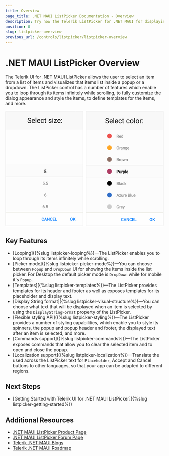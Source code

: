 ```yaml
---
title: Overview
page_title: .NET MAUI ListPicker Documentation - Overview
description: Try now the Telerik ListPicker for .NET MAUI for displaying items in a dropdown or popup and pick a single item form the list.
position: 0
slug: listpicker-overview
previous_url: /controls/listpicker/listpicker-overview
---
```


# .NET MAUI ListPicker Overview

The Telerik UI for .NET MAUI ListPicker allows the user to select an item from a list of items and visualizes that items list inside a popup or a dropdown. The ListPicker control has a number of features which enable you to loop through its items infinitely while scrolling, to fully customize the dialog appearance and style the items, to define templates for the items, and more.

![.NET MAUI ListPicker Overview](images/list_picker_overview.png)

## Key Features

* [Looping]({%slug listpicker-looping%})&mdash;The ListPicker enables you to loop through its items infinitely while scrolling.
* [Picker mode]({%slug listpicker-picker-mode%})&mdash;You can choose between `Popup` and `DropDown` UI for showing the items inside the list picker. For Desktop the default picker mode is `DropDown` while for mobile it's `Popup`.
* [Templates]({%slug listpicker-templates%})&mdash;The ListPicker provides templates for its header and footer as well as exposes templates for its placeholder and display text.
* [Display String format]({%slug listpicker-visual-structure%})&mdash;You can choose what text that will be displayed when an item is selected by using the `DisplayStringFormat` property of the ListPicker.
* [Flexible styling API]({%slug listpicker-styling%})&mdash;The ListPicker provides a number of styling capabilities, which enable you to style its spinners, the popup and popup header and footer, the displayed text after an item is selected, and more.
* [Commands support]({%slug listpicker-commands%})&mdash;The ListPicker exposes commands that allow you to clear the selected item and to open and close the popup.
* [Localization support]({%slug listpicker-localization%})&mdash;Translate the used across the ListPicker text for `Placeholder`, Accept and Cancel buttons to other languages, so that your app can be adapted to different regions.

## Next Steps

- [Getting Started with Telerik UI for .NET MAUI ListPicker]({%slug listpicker-getting-started%})

## Additional Resources

- [.NET MAUI ListPicker Product Page](https://www.telerik.com/maui-ui/listpicker)
- [.NET MAUI ListPicker Forum Page](https://www.telerik.com/forums/maui?tagId=1855)
- [Telerik .NET MAUI Blogs](https://www.telerik.com/blogs/mobile-net-maui)
- [Telerik .NET MAUI Roadmap](https://www.telerik.com/support/whats-new/maui-ui/roadmap)

